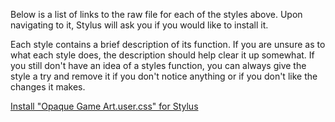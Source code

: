 Below is a list of links to the raw file for each of the styles above. Upon navigating to it, Stylus will ask you if you would like to install it.  

Each style contains a brief description of its function. If you are unsure as to what each style does, the description should help clear it up somewhat. If you still don't have an idea of a styles function, you can always give the style a try and remove it if you don't notice anything or if you don't like the changes it makes.  

[Install "Opaque Game Art.user.css" for Stylus](https://raw.githubusercontent.com/Neop0litan/CSS-Tweaks/main/Stylus/origin.com/Opaque%20Game%20Art.user.css)